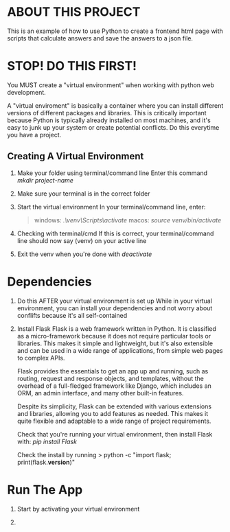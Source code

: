 # ABOUT THIS PROJECT

This is an example of how to use Python to create a frontend html page with scripts that calculate answers
and save the answers to a json file.

# STOP! DO THIS FIRST!

You MUST create a "virtual environment" when working with python web development.

A "virtual enviroment" is basically a container where you can install different versions of different packages and libraries. This is critically important because Python is typically already installed on most machines, and it's easy to junk up your system or create potential conflicts. Do this everytime you have a project.

## Creating A Virtual Environment

1. Make your folder using terminal/command line
   Enter this command _mkdir project-name_

2. Make sure your terminal is in the correct folder

3. Start the virtual environment
   In your terminal/command line, enter:

   > windows: _.\venv\Scripts\activate_
   > macos: _source venv/bin/activate_

4. Checking with terminal/cmd
   If this is correct, your terminal/command line should now say (venv) on your active line

5. Exit the venv when you're done with _deactivate_

# Dependencies

1. Do this AFTER your virtual environment is set up
   While in your virtual environment, you can install your dependencies and not worry about conflifts because it's all self-contained

2. Install Flask
   Flask is a web framework written in Python. It is classified as a micro-framework because it does not require particular tools or libraries. This makes it simple and lightweight, but it's also extensible and can be used in a wide range of applications, from simple web pages to complex APIs.

   Flask provides the essentials to get an app up and running, such as routing, request and response objects, and templates, without the overhead of a full-fledged framework like Django, which includes an ORM, an admin interface, and many other built-in features.

   Despite its simplicity, Flask can be extended with various extensions and libraries, allowing you to add features as needed. This makes it quite flexible and adaptable to a wide range of project requirements.

   Check that you're running your virtual environment, then install Flask with: _pip install Flask_

   Check the install by running > python -c "import flask; print(flask.**version**)"

# Run The App

1. Start by activating your virtual environment

2.
